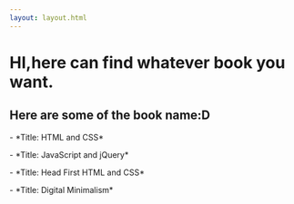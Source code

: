 ```yaml
---
layout: layout.html
---
```


<h1>HI,here can find whatever book you want.</h1>
<p>
<h2>Here are some of the book name:D</h2>
<p>
- *Title: HTML and CSS*
<p>
- *Title: JavaScript and jQuery*
<p>
- *Title: Head First HTML and CSS*
<p>
- *Title: Digital Minimalism*
